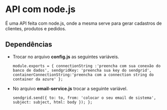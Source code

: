 # API com node.js

É uma API feita com node.js, onde a mesma serve para gerar cadastros de clientes, produtos e pedidos. 
 
## Dependências 

* Trocar no arquivo **config.js** as seguintes variáveis.

    `module.exports = {
    connectionString :'preencha com sua conexão do banco de dados',
    sendgridKey: 'preencha sua key do sendgrid',
    containerConnectionString:'preencha com a connection string do container da azure'
};`

* No arquivo **email-service.js** trocar a seguinte variável.

    `sendgrid.send({
        to: to,
        from: 'colocar o seu email de sistema',
        subject: subject,
        html: body
    });
};`